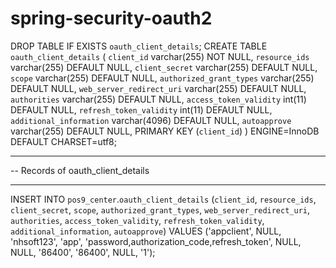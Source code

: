 # spring-security-oauth2

DROP TABLE IF EXISTS `oauth_client_details`;
CREATE TABLE `oauth_client_details` (
  `client_id` varchar(255) NOT NULL,
  `resource_ids` varchar(255) DEFAULT NULL,
  `client_secret` varchar(255) DEFAULT NULL,
  `scope` varchar(255) DEFAULT NULL,
  `authorized_grant_types` varchar(255) DEFAULT NULL,
  `web_server_redirect_uri` varchar(255) DEFAULT NULL,
  `authorities` varchar(255) DEFAULT NULL,
  `access_token_validity` int(11) DEFAULT NULL,
  `refresh_token_validity` int(11) DEFAULT NULL,
  `additional_information` varchar(4096) DEFAULT NULL,
  `autoapprove` varchar(255) DEFAULT NULL,
  PRIMARY KEY (`client_id`)
) ENGINE=InnoDB DEFAULT CHARSET=utf8;

-- ----------------------------
-- Records of oauth_client_details
-- ----------------------------
INSERT INTO `pos9_center`.`oauth_client_details` (`client_id`, `resource_ids`, `client_secret`, `scope`, `authorized_grant_types`, `web_server_redirect_uri`, `authorities`, `access_token_validity`, `refresh_token_validity`, `additional_information`, `autoapprove`) VALUES ('appclient', NULL, 'nhsoft123', 'app', 'password,authorization_code,refresh_token', NULL, NULL, '86400', '86400', NULL, '1');

